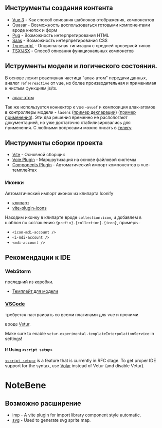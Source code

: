 ## Инструменты создания контента

* [Vue 3](https://v3.vuejs.org/guide/template-syntax.html#interpolations) - Как способ описания шаблонов отображения, компонентов
* [Quasar](https://next.quasar.dev/vue-components/button) - Возможность воспользоваться готовыми компонентами вроде кнопок и форм
* [Pug](https://pugjs.org/language/attributes.html) - Возможность интерпретирования HTML
* [Saas](https://sass-lang.com/guide) - Возможность интерпретирования CSS
* [Typescript](https://www.typescriptlang.org/docs/handbook/2/generics.html) - Опциональная типизация с средней проверкой типов
* [TSX/JSX](https://github.com/vuejs/jsx-next) - Способ описания функциональных компонетов

## Иструменты модели и логического состояния.
В основе лежит реактивная частица "алак-атом" передачи данных, аналог `ref` и `reactive` от vue, но более производительная и применимая к чистым функциям js/ts.
* [алак-атом](https://alak.now.sh/)

Так же используется коннектор к vue -`avuef` и композиция алак-атомов в контроллеры модели - `lasens` ([пример декларации](https://github.com/gleba/quasar-seed/blob/master/src/thinks/layout.thing.ts)) ([пример применения](https://github.com/gleba/quasar-seed/blob/master/src/App.vue#L5)).
Эти два решения временно не распологают документацией, но уже достаточно стабилизировались для применения.
С любиыми вопросами можно писать в [телегу](https://t.me/glebpw)


## Инструменты сборки проекта
* [Vite](https://vitejs.dev) - Основной сборщик
* [Voie Plugin](https://github.com/brattonross/vite-plugin-voie) - Маршрутизация на основе файловой системы
* [Сomponents Plugin](https://github.com/antfu/vite-plugin-components) - Автоматический импорт компонентов в vue-темплейтах
### Иконки
Автоматический импорт иконок из клипарта Iconify
* [клипарт](https://icones.js.org/collection/all)
* [vite-plugin-icons](https://github.com/antfu/vite-plugin-icons)

Находим иконку в клипарте вроде `collection:icon`, и добавлем в шаблон по соглашению `{prefix}-{collection}-{icon}`, примеры:
* `<icon-mdi-account />`
* `<i-mdi-account />`
* `<mdi-account />`

## Рекомендации к IDE
### WebStorm
последний из коробки.
- [Темплейт для модели](https://gist.github.com/gleba/5263d67009a035145700c602f923ebe0)
### [VSCode](https://code.visualstudio.com/)
требуется настраивать со всеми плагинами для vue и прочими.

вроде [Vetur](https://marketplace.visualstudio.com/items?itemName=octref.vetur). 

Make sure to enable `vetur.experimental.templateInterpolationService` in settings!
#### If Using `<script setup>`
[`<script setup>`](https://github.com/vuejs/rfcs/pull/227) is a feature that is currently in RFC stage. To get proper IDE support for the syntax, use [Volar](https://marketplace.visualstudio.com/items?itemName=johnsoncodehk.volar) instead of Vetur (and disable Vetur).

# NoteBene
## Возможно расширение
* [imp](https://github.com/onebay/vite-plugin-imp) - A vite plugin for import library component style automatic.
* [svg](https://github.com/anncwb/vite-plugin-svg-icons) - Used to generate svg sprite map.
